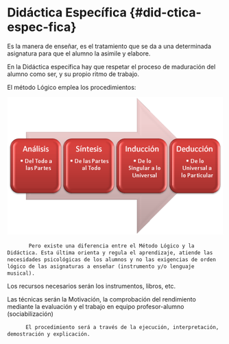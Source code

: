 # Didáctica Específica {#did-ctica-espec-fica}

Es la manera de enseñar, es el tratamiento que se da a una determinada asignatura para que el alumno la asimile y elabore.

En la Didáctica específica hay que respetar el proceso de maduración del alumno como ser, y su propio ritmo de trabajo.

El método Lógico emplea los procedimientos:

 ![](images/image10.png)

           Pero existe una diferencia entre el Método Lógico y la Didáctica. Esta última orienta y regula el aprendizaje, atiende las necesidades psicológicas de los alumnos y no las exigencias de orden lógico de las asignaturas a enseñar (instrumento y/o lenguaje musical).

Los recursos necesarios serán los instrumentos, libros, etc.

Las técnicas serán la Motivación, la comprobación del rendimiento mediante la evaluación y el trabajo en equipo profesor-alumno (sociabilización)

          El procedimiento será a través de la ejecución, interpretación, demostración y explicación.